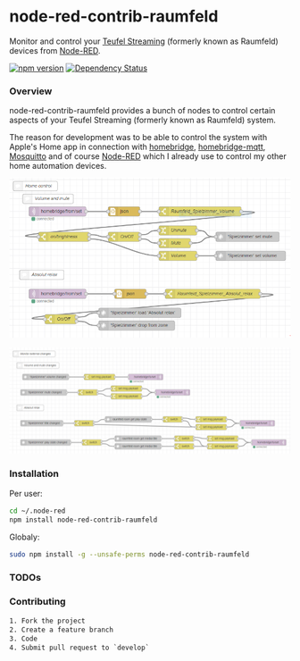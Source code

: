 node-red-contrib-raumfeld
===============================
Monitor and control your [Teufel Streaming](https://www.teufel.de/) (formerly known as Raumfeld) devices from [Node-RED](https://nodered.org).

[![npm version](https://badge.fury.io/js/node-red-contrib-raumfeld.svg)](http://badge.fury.io/js/node-red-contrib-raumfeld) [![Dependency Status](https://david-dm.org/alex9779/node-red-contrib-raumfeld.svg)](https://david-dm.org/alex9779/node-red-contrib-raumfeld)

### Overview
node-red-contrib-raumfeld provides a bunch of nodes to control certain aspects of your Teufel Streaming (formerly known as Raumfeld) system.

The reason for development was to be able to control the system with Apple's Home app in connection with [homebridge](https://github.com/nfarina/homebridge), [homebridge-mqtt](https://github.com/cflurin/homebridge-mqtt), [Mosquitto](https://mosquitto.org/) and of course [Node-RED](https://nodered.org/) which I already use to control my other home automation devices.

![Sample Node-RED setup - Home control](https://github.com/alex9779/node-red-contrib-raumfeld/raw/master/docs/flow1-1.png)

![Sample Node-RED setup - Monitoring external changes](https://github.com/alex9779/node-red-contrib-raumfeld/raw/master/docs/flow1-2.png)

### Installation
Per user:
```bash
cd ~/.node-red
npm install node-red-contrib-raumfeld
```

Globaly:
```bash
sudo npm install -g --unsafe-perms node-red-contrib-raumfeld
```

### TODOs ###

### Contributing ###

    1. Fork the project
    2. Create a feature branch
    3. Code
    4. Submit pull request to `develop`